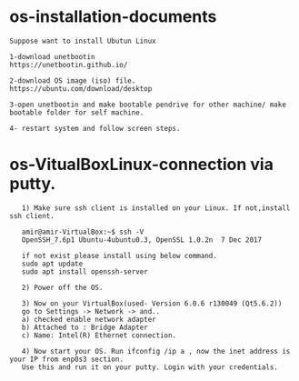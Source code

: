 # os-installation-documents
    Suppose want to install Ubutun Linux
    
    1-download unetbootin
    https://unetbootin.github.io/

    2-download OS image (iso) file.
    https://ubuntu.com/download/desktop

    3-open unetbootin and make bootable pendrive for other machine/ make bootable folder for self machine.

    4- restart system and follow screen steps.



# os-VitualBoxLinux-connection via putty.

       1) Make sure ssh client is installed on your Linux. If not,install ssh client.

       amir@amir-VirtualBox:~$ ssh -V
       OpenSSH_7.6p1 Ubuntu-4ubuntu0.3, OpenSSL 1.0.2n  7 Dec 2017

       if not exist please install using below command.
       sudo apt update
       sudo apt install openssh-server

       2) Power off the OS.

       3) Now on your VirtualBox(used- Version 6.0.6 r130049 (Qt5.6.2)) 
       go to Settings -> Network -> and..
       a) checked enable network adapter
       b) Attached to : Bridge Adapter
       c) Name: Intel(R) Ethernet connection.

       4) Now start your OS. Run ifconfig /ip a , now the inet address is your IP from enp0s3 section.
       Use this and run it on your putty. Login with your credentials.
